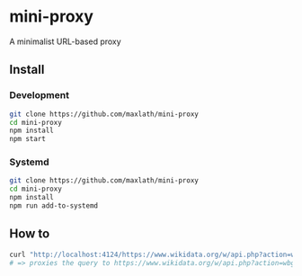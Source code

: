 # mini-proxy

A minimalist URL-based proxy

## Install
### Development
```sh
git clone https://github.com/maxlath/mini-proxy
cd mini-proxy
npm install
npm start
```

### Systemd
```sh
git clone https://github.com/maxlath/mini-proxy
cd mini-proxy
npm install
npm run add-to-systemd
```

## How to
```sh
curl "http://localhost:4124/https://www.wikidata.org/w/api.php?action=wbgetentities&ids=Q471142&format=json"
# => proxies the query to https://www.wikidata.org/w/api.php?action=wbgetentities&ids=Q471142&format=json
```
